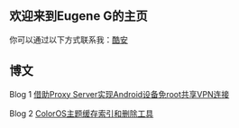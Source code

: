 ## 欢迎来到Eugene G的主页
你可以通过以下方式联系我：[酷安](http://www.coolapk.com/u/765390)

## 博文
Blog 1 [借助Proxy Server实现Android设备免root共享VPN连接](https://github.com/gengyj16/proxy_android_manual/blob/master/README.md)

Blog 2 [ColorOS主题缓存索引和删除工具](https://gengyj16.github.io/themex-ColorOS/)
